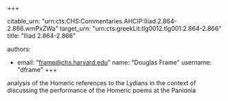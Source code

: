 +++


citable_urn: "urn:cts:CHS:Commentaries.AHCIP:Iliad.2.864-2.866.wmPxZWa"
target_urn: "urn:cts:greekLit:tlg0012.tlg001:2.864-2.866"
title: "Iliad 2.864-2.866"

authors:
- email: "frame@chs.harvard.edu"
  name: "Douglas Frame"
  username: "dframe"
+++

<p>analysis of the Homeric references to the Lydians in the context of discussing the performance of the Homeric poems at the Panionia</p>